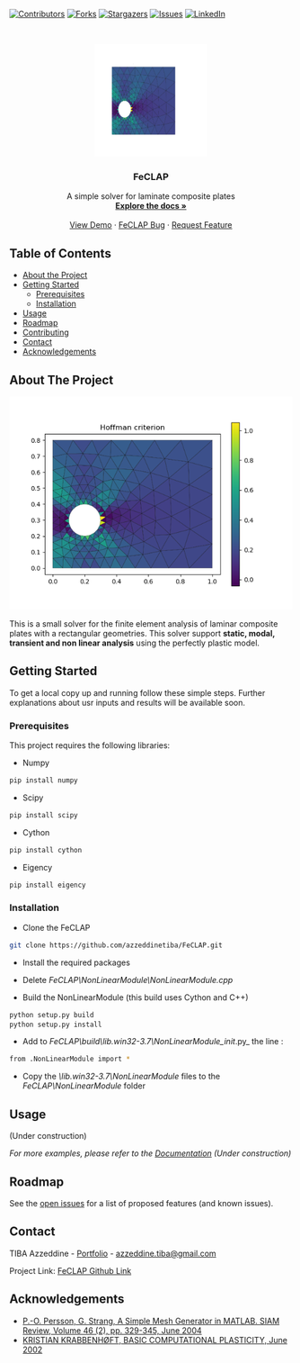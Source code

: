﻿<!--

-->





<!-- PROJECT SHIELDS -->
<!--

-->
[![Contributors][contributors-shield]][contributors-url]
[![Forks][forks-shield]][forks-url]
[![Stargazers][stars-shield]][stars-url]
[![Issues][issues-shield]][issues-url]
[![LinkedIn][linkedin-shield]][linkedin-url]



<!-- PROJECT LOGO -->
<br />
<p align="center">
  <a href="https://github.com/azzeddinetiba/FeCLAP">
    <img src="logo/logo_logo.png" alt="Logo" width="200" height="200">
  </a>

  <h3 align="center">FeCLAP</h3>

  <p align="center">
    A simple solver for laminate composite plates
    <br />
    <a href="https://github.com/azzeddinetiba/FeCLAP"><strong>Explore the docs »</strong></a>
    <br />
    <br />
    <a href="https://github.com/azzeddinetiba/FeCLAP">View Demo</a>
    ·
    <a href="https://github.com/azzeddinetiba/FeCLAP/issues">FeCLAP Bug</a>
    ·
    <a href="https://github.com/azzeddinetiba/FeCLAP/issues">Request Feature</a>
  </p>
</p>



<!-- TABLE OF CONTENTS -->
## Table of Contents

* [About the Project](#about-the-project)
* [Getting Started](#getting-started)
  * [Prerequisites](#prerequisites)
  * [Installation](#installation)
* [Usage](#usage)
* [Roadmap](#roadmap)
* [Contributing](#contributing)
* [Contact](#contact)
* [Acknowledgements](#acknowledgements)



<!-- ABOUT THE PROJECT -->
## About The Project

[![Product Name Screen Shot][product-screenshot]]()

This is a small solver for the finite element analysis of laminar composite plates with a rectangular geometries.
This solver support **static, modal, transient and non linear analysis** using the perfectly plastic model.


<!-- GETTING STARTED -->
## Getting Started

To get a local copy up and running follow these simple steps.
Further explanations about usr inputs and results will be available soon.

### Prerequisites

This project requires the following libraries:
* Numpy
```sh
pip install numpy
```

* Scipy
```sh
pip install scipy
```

* Cython
```sh
pip install cython
```

* Eigency
```sh
pip install eigency
```

### Installation
 
* Clone the FeCLAP
```sh
git clone https://github.com/azzeddinetiba/FeCLAP.git
```

* Install the required packages

* Delete _FeCLAP\NonLinearModule\NonLinearModule.cpp_

* Build the NonLinearModule (this build uses Cython and C++)
```sh
python setup.py build
python setup.py install
```
* Add to _FeCLAP\build\lib.win32-3.7\NonLinearModule\__init__.py_
the line :
```sh
from .NonLinearModule import * 
```

* Copy the  _\lib.win32-3.7\NonLinearModule_ files to the
_FeCLAP\NonLinearModule_ folder

<!-- USAGE EXAMPLES -->
## Usage

(Under construction)

_For more examples, please refer to the [Documentation]( ) (Under construction)_



<!-- ROADMAP -->
## Roadmap

See the [open issues](https://github.com/azzeddinetiba/FeCLAP/issues) for a list of proposed features (and known issues).



<!-- CONTACT -->
## Contact

TIBA Azzeddine - [Portfolio](https://portfolium.com/AzzeddineTiba/portfolio) - azzeddine.tiba@gmail.com

Project Link: [FeCLAP Github Link](https://github.com/azzeddinetiba/FeCLAP)



<!-- ACKNOWLEDGEMENTS -->
## Acknowledgements

* [P.-O. Persson, G. Strang, A Simple Mesh Generator in MATLAB. SIAM Review, Volume 46 (2), pp. 329-345, June 2004](https://github.com/bfroehle/pydistmesh)
* [KRISTIAN KRABBENHØFT, BASIC COMPUTATIONAL PLASTICITY, June 2002]()





<!-- MARKDOWN LINKS & IMAGES -->
<!-- https://www.markdownguide.org/basic-syntax/#reference-style-links -->
[contributors-shield]: https://img.shields.io/github/contributors/othneildrew/Best-README-Template.svg?style=flat-square
[contributors-url]: https://github.com/azzeddinetiba/FeCLAP/graphs/contributors
[forks-shield]: https://img.shields.io/github/forks/othneildrew/Best-README-Template.svg?style=flat-square
[forks-url]: https://github.com/azzeddinetiba/FeCLAP/network/members
[stars-shield]: https://img.shields.io/github/stars/othneildrew/Best-README-Template.svg?style=flat-square
[stars-url]: https://github.com/azzeddinetiba/FeCLAP/stargazers
[issues-shield]: https://img.shields.io/github/issues/othneildrew/Best-README-Template.svg?style=flat-square
[issues-url]: https://github.com/azzeddinetiba/FeCLAP/issues
[license-shield]: https://img.shields.io/github/license/othneildrew/Best-README-Template.svg?style=flat-square
[linkedin-shield]: https://img.shields.io/badge/-LinkedIn-black.svg?style=flat-square&logo=linkedin&colorB=555
[linkedin-url]: https://www.linkedin.com/in/azzeddine-tiba/
[product-screenshot]: logo/hoffman.png
